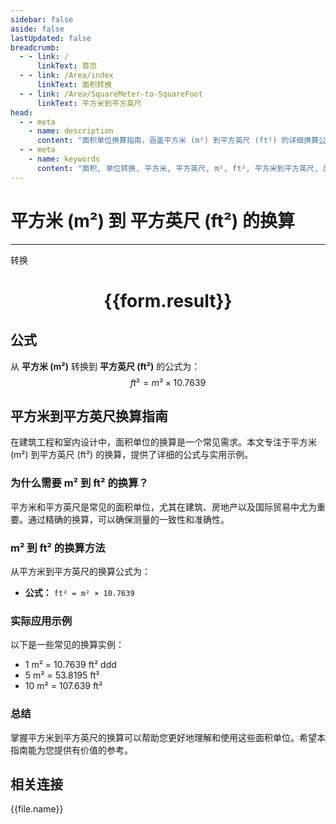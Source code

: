 ```yaml
---
sidebar: false
aside: false
lastUpdated: false
breadcrumb:
  - - link: /
      linkText: 首页
  - - link: /Area/index
      linkText: 面积转换
  - - link: /Area/SquareMeter-to-SquareFoot
      linkText: 平方米到平方英尺
head:
  - - meta
    - name: description
      content: "面积单位换算指南，涵盖平方米 (m²) 到平方英尺 (ft²) 的详细换算公式与说明。"
  - - meta
    - name: keywords
      content: "面积, 单位转换, 平方米, 平方英尺, m², ft², 平方米到平方英尺, 面积转换指南"
---
```

# 平方米 (m²) 到 平方英尺 (ft²) 的换算
---
<script setup>
import { onMounted, reactive, inject, ref } from 'vue'
import { NButton, NForm, NFormItem, NInput, NInputNumber, NSelect, NCard, useMessage,NGrid ,NGi } from 'naive-ui'
import { defineClientComponent } from 'vitepress'
import { Area } from '../../files';

const convert = inject('convert')

const form = reactive({
  number: null,
  result: '',
})

const convertHandler = () => {
  if (form.number !== null && !isNaN(form.number)) {
    const convertedValue = parseFloat(form.number) * 10.7639
    form.result = `${form.number}m² = ${convertedValue.toFixed(4)}ft²`
  } else {
    form.result = '请输入有效的数值。'
  }
}
</script>

<n-form size="large" :model="form">
  <n-form-item label="平方米 (m²)">
    <n-input-number v-model:value="form.number" placeholder="输入平方米" style="width: 100%" />
  </n-form-item>
  <n-form-item>
    <n-button type="primary" @click="convertHandler" block>转换</n-button>
  </n-form-item>
</n-form>

<n-card  embedded :bordered="false" hoverable>
  <div  style="text-align:center">
    <h1>{{form.result}}</h1>
  </div>
</n-card>

## 公式

从 **平方米 (m²)** 转换到 **平方英尺 (ft²)** 的公式为：
$$ ft² = m² \times 10.7639 $$

## 平方米到平方英尺换算指南

在建筑工程和室内设计中，面积单位的换算是一个常见需求。本文专注于平方米 (m²) 到平方英尺 (ft²) 的换算，提供了详细的公式与实用示例。

### 为什么需要 m² 到 ft² 的换算？

平方米和平方英尺是常见的面积单位，尤其在建筑、房地产以及国际贸易中尤为重要。通过精确的换算，可以确保测量的一致性和准确性。

### m² 到 ft² 的换算方法

从平方米到平方英尺的换算公式为：

- **公式：** `ft² = m² × 10.7639`

### 实际应用示例

以下是一些常见的换算实例：

- 1 m² = 10.7639 ft²
ddd
- 5 m² = 53.8195 ft²
- 10 m² = 107.639 ft²

### 总结

掌握平方米到平方英尺的换算可以帮助您更好地理解和使用这些面积单位。希望本指南能为您提供有价值的参考。

## 相关连接
<n-grid x-gap="12" :cols="3">
  <n-gi v-for="(file, index) in Area" :key="index">
    <n-button
      text
      tag="a"
      :href="file.path"
      type="primary"
    >
      {{file.name}}
    </n-button>
  </n-gi>
</n-grid>